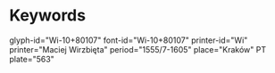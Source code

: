 # Keywords
glyph-id="Wi-10+80107"
font-id="Wi-10+80107"
printer-id="Wi"
printer="Maciej Wirzbięta"
period="1555/7-1605"
place="Kraków"
PT plate="563"

